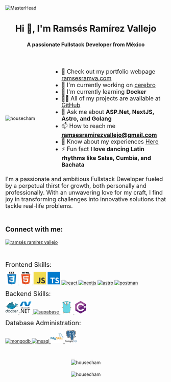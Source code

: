 ![MasterHead](https://ramsesramva.com/img/banner/ramsesrmz_banner.jpg)

<h1 align="center">Hi 👋, I'm Ramsés Ramírez Vallejo</h1>
<h3 align="center">A passionate Fullstack Developer from México</h3>

<div style="display: flex; align-items: center; margin-top:50px;">
    <img src="https://ramsesramva.com/img/ramsesrmz-bg-white.jpg" alt="housecham" width="250" style="margin-right: 20px;" />
    <ul style="height: 100%;">
        <li style="font-size: 18px;">🚀 Check out my portfolio webpage <a href="https://ramsesramva.com/" target="_blank">ramsesramva.com</a></li>
        <li style="font-size: 18px;">🔭 I'm currently working on <a href="https://github.com/HouseCham/cerebro" target="_blank">cerebro</a></li>
        <li style="font-size: 18px;">🌱 I'm currently learning <strong>Docker</strong></li>
        <li style="font-size: 18px;">👨‍💻 All of my projects are available at <a href="https://github.com/HouseCham?tab=repositories" target="_blank">GitHub</a></li>
        <li style="font-size: 18px;">💬 Ask me about <strong>ASP.Net, NextJS, Astro, and Golang</strong></li>
        <li style="font-size: 18px;">📫 How to reach me <a href="mailto:ramsesramirezvallejo@gmail.com"><strong>ramsesramirezvallejo@gmail.com</strong></a></li>
        <li style="font-size: 18px;">📄 Know about my experiences <a href="https://ramsesramva.com/experience/" target="_blank">Here</a></li>
        <li style="font-size: 18px;">⚡ Fun fact <strong>I love dancing Latin rhythms like Salsa, Cumbia, and Bachata</strong></li>
    </ul>
</div>

<div style="display: flex; align-items: center; margin-top:10px;">
<span style="font-size: 18px">
    I'm a passionate and ambitious Fullstack Developer fueled by a perpetual thirst for growth, both personally and professionally. With an unwavering love for my craft, I find joy in transforming challenges into innovative solutions that tackle real-life problems.
</span>
</div>


<h2 align="left" style="margin-top:50px;">Connect with me:</h3>
<p align="left">
<a href="https://www.linkedin.com/in/rams%C3%A9s-ram%C3%ADrez-vallejo-701367229/" target="blank"><img align="center" src="https://raw.githubusercontent.com/rahuldkjain/github-profile-readme-generator/master/src/images/icons/Social/linked-in-alt.svg" alt="ramsés ramírez vallejo" height="30" width="40" /></a>
</p>

<div style="margin-top:50px;">
<span align="left" style="font-size: 20px;">Frontend Skills:</span>
<p align="left" style="margin-top:10px">
<a href="https://www.w3schools.com/css/" target="_blank" rel="noreferrer"> <img src="https://raw.githubusercontent.com/devicons/devicon/master/icons/css3/css3-original-wordmark.svg" alt="css3" width="40" height="40"/> </a>
<a href="https://www.w3.org/html/" target="_blank" rel="noreferrer"> <img src="https://raw.githubusercontent.com/devicons/devicon/master/icons/html5/html5-original-wordmark.svg" alt="html5" width="40" height="40"/> </a>
<a href="https://developer.mozilla.org/en-US/docs/Web/JavaScript" target="_blank" rel="noreferrer"> <img src="https://raw.githubusercontent.com/devicons/devicon/master/icons/javascript/javascript-original.svg" alt="javascript" width="40" height="40"/> </a>
<a href="https://www.typescriptlang.org/" target="_blank" rel="noreferrer"> <img src="https://raw.githubusercontent.com/devicons/devicon/master/icons/typescript/typescript-original.svg" alt="typescript" width="40" height="40"/> </a>
<a href="https://react.dev/" target="_blank" rel="noreferrer"> <img src="https://upload.wikimedia.org/wikipedia/commons/thumb/a/a7/React-icon.svg/512px-React-icon.svg.png" alt="react" width="40"/> </a>
<a href="https://nextjs.org/" target="_blank" rel="noreferrer"> <img src="https://seeklogo.com/images/N/next-js-logo-8FCFF51DD2-seeklogo.com.png" alt="nextjs" width="40"/> </a>
<a href="https://astro.build/" target="_blank" rel="noreferrer"> <img src="https://avatars.githubusercontent.com/u/44914786?s=280&v=4" alt="astro" width="40"/> </a>
<a href="https://postman.com" target="_blank" rel="noreferrer"> <img src="https://www.vectorlogo.zone/logos/getpostman/getpostman-icon.svg" alt="postman" width="40" height="40"/> </a>
</p>
</div>

<div style="margin-top:10px;">
<span align="left" style="font-size: 20px;">Backend Skills:</span>
<p align="left" style="margin-top:10px">
<a href="https://www.docker.com/" target="_blank" rel="noreferrer"> <img src="https://raw.githubusercontent.com/devicons/devicon/master/icons/docker/docker-original-wordmark.svg" alt="docker" width="40" height="40"/> </a>
<a href="https://dotnet.microsoft.com/" target="_blank" rel="noreferrer"> <img src="https://raw.githubusercontent.com/devicons/devicon/master/icons/dot-net/dot-net-original-wordmark.svg" alt="dotnet" width="40" height="40"/> </a>
<a href="https://supabase.com/" target="_blank" rel="noreferrer"> <img src="https://miro.medium.com/v2/resize:fit:1400/0*QzPzYLTNRX7p5Rsl" alt="supabase" width="40" height="40"/> </a><a href="https://golang.org" target="_blank" rel="noreferrer"> <img src="https://raw.githubusercontent.com/devicons/devicon/master/icons/go/go-original.svg" alt="go" width="40" height="40"/> </a>
<a href="https://www.w3schools.com/cs/" target="_blank" rel="noreferrer"> <img src="https://raw.githubusercontent.com/devicons/devicon/master/icons/csharp/csharp-original.svg" alt="csharp" width="40" height="40"/> </a>
</p>
</div>

<div style="margin-top:10px;">
<span align="left" style="font-size: 20px;">Database Administration:</span>
<p align="left" style="margin-top:10px">
<a href="https://www.mongodb.com/" target="_blank" rel="noreferrer"> <img src="https://www.svgrepo.com/show/331488/mongodb.svg" alt="mongodb" width="40" height="40"/> </a> 
<a href="https://www.microsoft.com/en-us/sql-server" target="_blank" rel="noreferrer"> <img src="https://www.svgrepo.com/show/303229/microsoft-sql-server-logo.svg" alt="mssql" width="40" height="40"/> </a> 
<a href="https://www.mysql.com/" target="_blank" rel="noreferrer"> <img src="https://raw.githubusercontent.com/devicons/devicon/master/icons/mysql/mysql-original-wordmark.svg" alt="mysql" width="40" height="40"/> </a>
<a href="https://www.postgresql.org" target="_blank" rel="noreferrer"> <img src="https://raw.githubusercontent.com/devicons/devicon/master/icons/postgresql/postgresql-original-wordmark.svg" alt="postgresql" width="40" height="40"/> </a>
</p>
</div>


<div style="text-align: center; margin-top:50px">
        <img src="https://github-readme-streak-stats.herokuapp.com/?user=housecham&" alt="housecham" />
    </div>
<div style="display: flex; justify-content: space-around; margin-top:20px">
    <!-- <div style="text-align: center;">
        <img src="https://github-readme-stats.vercel.app/api?username=housecham&show_icons=true&locale=en" alt="housecham" />
    </div> -->
    <div style="text-align: center;">
        <img src="https://github-readme-stats.vercel.app/api/top-langs?username=housecham&show_icons=true&locale=en&layout=compact" alt="housecham" />
    </div>
</div>
